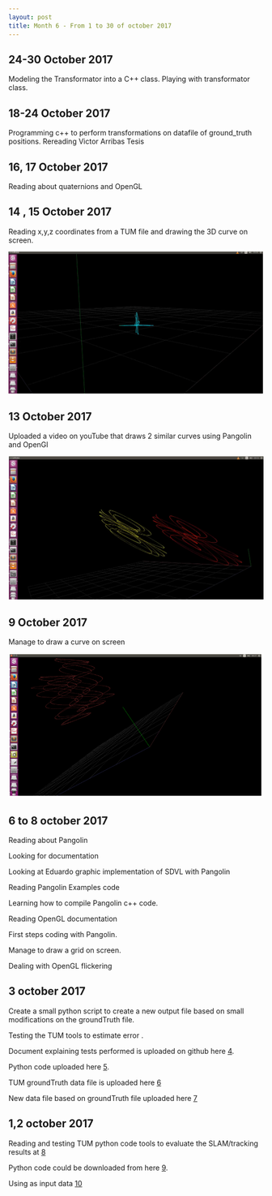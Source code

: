 ```yaml
---
layout: post
title: Month 6 - From 1 to 30 of october 2017
---
```


## 24-30 October 2017

Modeling the Transformator into a C++ class. Playing with transformator class.


## 18-24 October 2017 

Programming c++ to perform transformations on datafile of ground_truth positions. Rereading Victor Arribas Tesis


## 16, 17 October 2017

Reading about quaternions and OpenGL


## 14 , 15 October 2017

Reading x,y,z coordinates from a TUM file and drawing the 3D curve on screen. 

[![drawing TUM x,y,z coordinates using Pangolin and OpenGL](../img/tum.png)](https://www.youtube.com/watch?time_continue=36&v=XglPylZBnWw)


## 13 October 2017

Uploaded a video on youTube that draws 2 similar curves using Pangolin and OpenGl 

[![Draw two similar curves using Pagolin and OpenGL](../img/PangolinOpengl1.png)](https://www.youtube.com/watch?v=sV4eXgknMwE)


## 9 October 2017

Manage to draw a curve on screen 

![curve](../img/PangolinOpengl.png)


## 6 to 8 october 2017

Reading about Pangolin

Looking for documentation

Looking at Eduardo graphic implementation of SDVL with Pangolin

Reading Pangolin Examples code

Learning how to compile Pangolin c++ code.

Reading OpenGL documentation

First steps coding with Pangolin.

Manage to draw a grid on screen.

Dealing with OpenGL flickering


## 3 october 2017

Create a small python script to create a new output file based on small modifications on the groundTruth file.

Testing the TUM tools to estimate error .

Document explaining tests performed is uploaded on github here [4](https://github.com/elibm/2017-tfm-elias-barcia/blob/master/resumen_2017oct03.odt).

Python code uploaded here [5](https://github.com/elibm/2017-tfm-elias-barcia/blob/master/modiFile.py).

TUM groundTruth data file is uploaded here [6](https://github.com/elibm/2017-tfm-elias-barcia/blob/master/groundTruth_freiburg1_xyz.txt)

New data file based on groundTruth file uploaded here [7](https://github.com/elibm/2017-tfm-elias-barcia/blob/master/misalida.txt)


## 1,2 october 2017 

Reading and testing TUM python code tools to evaluate the SLAM/tracking results at [8](https://vision.in.tum.de/data/datasets/rgbd-dataset/tools#evaluation)

Python code could be downloaded from here [9](https://svncvpr.in.tum.de/cvpr-ros-pkg/trunk/rgbd_benchmark/rgbd_benchmark_tools/src/rgbd_benchmark_tools/).

Using as input data [10](https://cdn3.vision.in.tum.de/rgbd/dataset/freiburg1/rgbd_dataset_freiburg1_xyz-groundtruth.txt)

